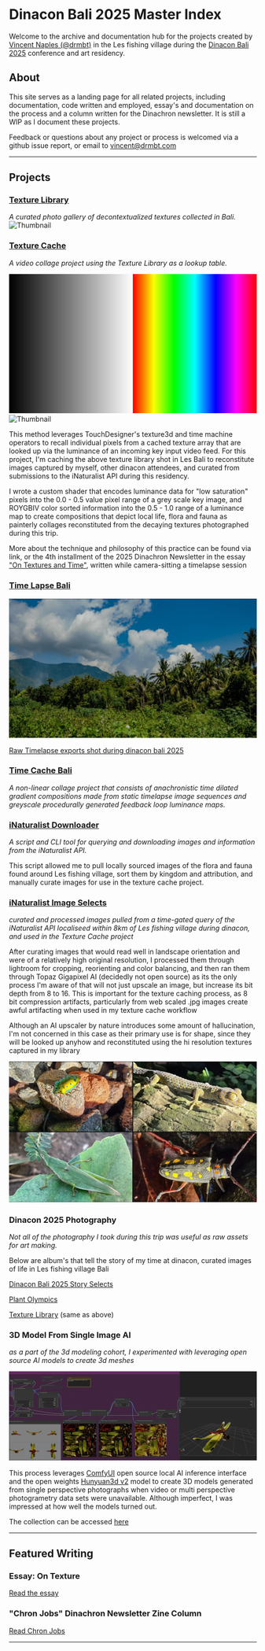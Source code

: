 # Dinacon Bali 2025 Master Index

Welcome to the archive and documentation hub for the projects created by [Vincent Naples (@drmbt)](www.drmbt.com) in the Les fishing village during the [Dinacon Bali 2025](https://2025.dinacon.org/) conference and art residency.

## About
This site serves as a landing page for all related projects, including documentation, code written and employed, essay's and documentation on the process and a column written for the Dinachron newsletter. It is still a WIP as I document these projects.

Feedback or questions about any project or process is welcomed via a github issue report, or email to [vincent@drmbt.com](mailto:vincent@drmbt.com) 

---

## Projects  

### [Texture Library](https://photos.app.goo.gl/zmqjz56mBvRjYoAZ6)  
  _A curated photo gallery of decontextualized textures collected in Bali._  
  ![Thumbnail](thumbnails/tex3d.jpg)  


### [Texture Cache](https://photos.app.goo.gl/5fgeBVUMi9ySxDxv9)  
  _A video collage project using the Texture Library as a lookup table._

  ![Thumbnail](thumbnails/SLH_ramp.jpg)  
  ![Thumbnail](thumbnails/tex-gradient.jpg)  

  This method leverages TouchDesigner's texture3d and time machine operators to recall individual pixels from a cached texture array that are looked up via the luminance of an incoming key input video feed. For this project, I'm caching the above texture library shot in Les Bali to reconstitute images captured by myself, other dinacon attendees, and curated from submissions to the iNaturalist API during this residency.

  I wrote a custom shader that encodes luminance data for "low saturation" pixels into the 0.0 - 0.5 value pixel range of a grey scale key image, and ROYGBIV color sorted information into the 0.5 - 1.0 range of a luminance map to create compositions that depict local life, flora and fauna as painterly collages reconstituted from the decaying textures photographed during this trip.

  More about the technique and philosophy of this practice can be found via link, or the 4th installment of the 2025 Dinachron Newsletter in the essay ["On Textures and Time"](./docs/On-Textures-and-Time.md), written while camera-sitting a timelapse session


### [Time Lapse Bali](./Time-Lapse-Bali/)  
  ![Thumbnail](thumbnails/timelapse.jpg)  

  [Raw Timelapse exports shot during dinacon bali 2025](https://photos.app.goo.gl/9DSYiJyWBQaMnbCb9)  

### [Time Cache Bali](./Time-Cache-Bali/)    
  _A non-linear collage project that consists of anachronistic time dilated gradient compositions made from static timelapse image sequences and greyscale procedurally generated feedback loop luminance maps._ 

### [iNaturalist Downloader](https://github.com/drmbt/iNaturalist-downloader)    
  _A script and CLI tool for querying and downloading images and information from the iNaturalist API._

  This script allowed me to pull locally sourced images of the flora and fauna found around Les fishing village, sort them by kingdom and attribution, and manually curate images for use in the texture cache project.

### [iNaturalist Image Selects](https://photos.app.goo.gl/2sU4z2tfgWMhbDni6)  
  _curated and processed images pulled from a time-gated query of the iNaturalist API localiseed within 8km of Les fishing village during dinacon, and used in the Texture Cache project_
  
  After curating images that would read well in landscape orientation and were of a relatively high original resolution, I processed them through lightroom for cropping, reorienting and color balancing, and then ran them through Topaz Gigapixel AI (decidedly not open source) as its the only process I'm aware of that will not just upscale an image, but increase its bit depth from 8 to 16. This is important for the texture caching process, as 8 bit compression artifacts, particularly from web scaled .jpg images create awful artifacting when used in my texture cache workflow

  Although an AI upscaler by nature introduces some amount of hallucination, I'm not concerned in this case as their primary use is for shape, since they will be looked up anyhow and reconstituted using the hi resolution textures captured in my library 

  ![Thumbnail](thumbnails/iNaturalist.jpg)

### Dinacon 2025 Photography  

  _Not all of the photography I took during this trip was useful as raw assets for art making._  

  Below are album's that tell the story of my time at dinacon, curated images of life in Les fishing village Bali  

  [Dinacon Bali 2025 Story Selects](https://photos.app.goo.gl/xhbz6ERDyrVhF7Vd6)

  [Plant Olympics](https://photos.app.goo.gl/HKRcKAJaw3vcxCg67)  

  [Texture Library](https://photos.app.goo.gl/zmqjz56mBvRjYoAZ6) (same as above)

### 3D Model From Single Image AI
  _as a part of the 3d modeling cohort, I experimented with leveraging open source AI models to create 3d meshes_

  ![Thumbnail](thumbnails/3d-model-from-single-image-AI.jpg)  

  This process leverages [ComfyUI](https://www.comfy.org/) open source local AI inference interface and the open weights [Hunyuan3d v2](https://hunyuan-3d.com/) model to create 3D models generated from single perspective photographs when video or multi perspective photogrametry data sets were unavailable. Although imperfect, I was impressed at how well the models turned out.

  The collection can be accessed [here](https://drive.google.com/drive/folders/1MnnwmTJcS1NHYoNZ0laKhD3mYq3bygjI?usp=sharing)

---

## Featured Writing

### Essay: On Texture
[Read the essay](./docs/On-Textures.md)

### "Chron Jobs" Dinachron Newsletter Zine Column
[Read Chron Jobs](./docs/Chron-Jobs.md)

---

